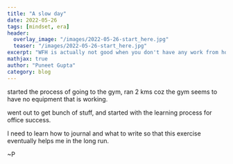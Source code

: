 ```yaml
---
title: "A slow day"
date: 2022-05-26
tags: [mindset, era]
header:
  overlay_image: "/images/2022-05-26-start_here.jpg"
  teaser: "/images/2022-05-26-start_here.jpg"
excerpt: "WFH is actually not good when you don't have any work from home"
mathjax: true
author: "Puneet Gupta"
category: blog
---
```


started the process of going to the gym, ran 2 kms coz the gym seems to have no equipment that is working.

went out to get bunch of stuff, and started with the learning process for office success.

I need to learn how to journal and what to write so that this exercise eventually helps me in the long run.


~P
